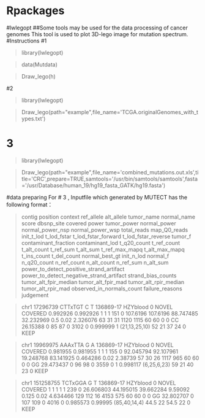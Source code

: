 # Rpackages
#lwlegopt
##Some tools may be  used  for the data processing of cancer genomes
This tool is used to plot 3D-lego image for mutation spectrum.
#Instructions
#1
>library(lwlegopt)

>data(Mutdata)

>Draw_lego(h)

#2
>library(lwlegopt)

>Draw_lego(path="example",file_name='TCGA.originalGenomes_with_types.txt')

# 3
>library(lwlegopt)

>Draw_lego(path="example",file_name='combined_mutations.out.xls',title='CRC',prepare=TRUE,samtools='/usr/bin/samtools/samtools',fasta='/usr/Database/human_19/hg19_fasta_GATK/hg19.fasta')

#data preparing
For # 3 , Inputfile which generated by MUTECT has the following format：

>contig	position	context	ref_allele	alt_allele	tumor_name	normal_name	score	dbsnp_site	covered	power	tumor_power	normal_power	normal_power_nsp	normal_power_wsp	total_reads	map_Q0_reads	init_t_lod	t_lod_fstar	t_lod_fstar_forward	t_lod_fstar_reverse	tumor_f	contaminant_fraction	contaminant_lod	t_q20_count	t_ref_count	t_alt_count	t_ref_sum	t_alt_sum	t_ref_max_mapq	t_alt_max_mapq	t_ins_count	t_del_count	normal_best_gt	init_n_lod	normal_f	n_q20_count	n_ref_count	n_alt_count	n_ref_sum	n_alt_sum	power_to_detect_positive_strand_artifact	power_to_detect_negative_strand_artifact	strand_bias_counts	tumor_alt_fpir_median	tumor_alt_fpir_mad	tumor_alt_rpir_median	tumor_alt_rpir_mad	observed_in_normals_count	failure_reasons	judgement

>chr1	17296739	CTTxTGT	C	T	136869-17	HZYblood	0	NOVEL	COVERED	0.992926	0.992926	1	1	1	151	0	107.6196	107.6196	88.747485	32.232969	0.5	0.02	2.326076	63	31	31	1120	1115	60	60	0	0	CC	26.15388	0	85	87	0	3102	0	0.999999	1	(21,13,25,10)	52	21	37	24	0		KEEP

>chr1	19969975	AAAxTTA	G	A	136869-17	HZYblood	0	NOVEL	COVERED	0.981955	0.981955	1	1	1	155	0	92.045794	92.107961	19.248768	83.141925	0.464286	0.02	2.38739	57	30	26	1117	965	60	60	0	0	GG	29.473437	0	96	98	0	3559	0	1	0.998117	(6,25,6,23)	59	21	40	23	0		KEEP

>chr1	151258755	TCTxGGA	G	T	136869-17	HZYblood	0	NOVEL	COVERED	1	1	1	1	1	239	0	26.606803	44.195015	39.662284	9.59092	0.125	0.02	4.634466	129	112	16	4153	575	60	60	0	0	GG	32.802707	0	107	109	0	4016	0	0.985573	0.99995	(85,40,14,4)	44.5	22	54.5	22	0		KEEP
